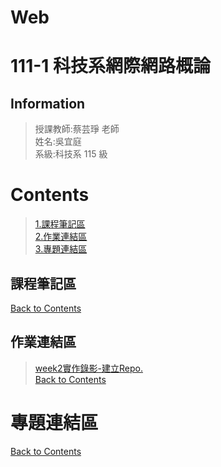 # Web
111-1 科技系網際網路概論
===

## Information

> 授課教師:蔡芸琤 老師  
> 姓名:吳宜庭  
> 系級:科技系 115 級


# Contents
> [1.課程筆記區](https://github.com/ett9292/Web#課程筆記區)  
> [2.作業連結區](https://github.com/ett9292/Web#作業連結區)  
> [3.專題連結區](https://github.com/ett9292/Web#專題連結區)


## 課程筆記區
>
[Back to Contents](https://github.com/ett9292/Web#Contents)

## 作業連結區
>[week2實作錄影-建立Repo.](https://youtu.be/lHtq9UfiEaY)  
[Back to Contents](https://github.com/ett9292/Web#Contents)

# 專題連結區
>
[Back to Contents](https://github.com/ett9292/Web#Contents)
